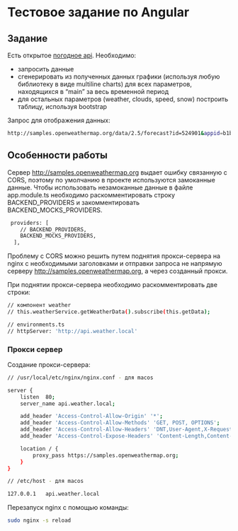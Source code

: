 # Тестовое задание по Angular

## Задание
Есть открытое [погодное api](https://openweathermap.org/forecast5). Необходимо:
 * запросить данные
 * сгенерировать из полученных данных графики (используя любую библиотеку в виде multiline charts) для всех параметров, находящихся в “main” за весь временной период
 * для остальных параметров (weather, clouds, speed, snow) построить таблицу, используя bootstrap

Запрос для отображения данных:
``` bash
http://samples.openweathermap.org/data/2.5/forecast?id=524901&appid=b1b15e88fa797225412429c1c50c122a1
``` 

## Особенности работы
Сервер http://samples.openweathermap.org выдает ошибку связанную с CORS, поэтому по умолчанию в проекте используются замоканные данные. Чтобы использовать незамоканные данные в файле app.module.ts необходимо раскомментировать строку BACKEND_PROVIDERS и закомментировать BACKEND_MOCKS_PROVIDERS.

``` bash
 providers: [
    // BACKEND_PROVIDERS,
    BACKEND_MOCKS_PROVIDERS,
  ],
```  

Проблему с CORS можно решить путем поднятия прокси-сервера на nginx с необходимыми заголовками и отправки запроса не напрямую серверу http://samples.openweathermap.org, а через созданный прокси. 

При поднятии прокси-сервера необходимо раскомментировать две строки:
``` bash
// компонент weather
// this.weatherService.getWeatherData().subscribe(this.getData);
``` 
``` bash
// environments.ts 
// httpServer: 'http://api.weather.local'
```  

### Прокси сервер

Создание прокси-сервера:
``` bash
// /usr/local/etc/nginx/nginx.conf - для macos

server {
    listen  80;
    server_name api.weather.local;

    add_header 'Access-Control-Allow-Origin' '*';
    add_header 'Access-Control-Allow-Methods' 'GET, POST, OPTIONS';
    add_header 'Access-Control-Allow-Headers' 'DNT,User-Agent,X-Requested-With,If-Modified-Since,Cache-Control,Content-Type,Range';
    add_header 'Access-Control-Expose-Headers' 'Content-Length,Content-Range';

    location / {
        proxy_pass https://samples.openweathermap.org;
    }
}
```  

``` bash
// /etc/host - для macos

127.0.0.1   api.weather.local
```  

Перезапуск nginx с помощью команды:
``` bash
sudo nginx -s reload
``` 
